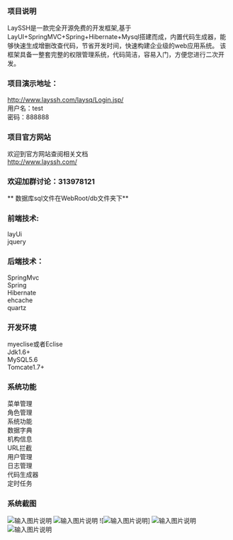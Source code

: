 ### 项目说明


  LaySSH是一款完全开源免费的开发框架,基于LayUI+SpringMVC+Spring+Hibernate+Mysql搭建而成，内置代码生成器，能够快速生成增删改查代码，节省开发时间，快速构建企业级的web应用系统。
     该框架具备一整套完整的权限管理系统，代码简洁，容易入门，方便您进行二次开发。<Br/>
### 项目演示地址：

http://www.layssh.com/laysq/Login.jsp/<Br/>
用户名：test<Br/>
密码：888888<Br/>

### 项目官方网站
欢迎到官方网站查阅相关文档<Br/>
http://www.layssh.com/<Br/>

 
### 欢迎加群讨论：313978121

 **
数据库sql文件在WebRoot/db文件夹下** 

### 前端技术:
layUi<Br/>
jquery<Br/>

### 后端技术：
SpringMvc<Br/>
Spring<Br/>
Hibernate<Br/>
ehcache<Br/>
quartz<Br/>

### 开发环境
myeclise或者Eclise<Br/>
Jdk1.6+<Br/>
MySQL5.6<Br/>
Tomcate1.7+<Br/>

### 系统功能
菜单管理<Br/>
角色管理<Br/>
系统功能<Br/>
数据字典<Br/>
机构信息<Br/>
URL拦截<Br/>
用户管理<Br/>
日志管理<Br/>
代码生成器<Br/>
定时任务<Br/>

### 系统截图
![输入图片说明](https://gitee.com/uploads/images/2018/0201/112714_86ac8a60_1109313.png "1.png")
![输入图片说明](https://gitee.com/uploads/images/2018/0201/112817_a66d5279_1109313.png "2.png")
![![输入图片说明](https://gitee.com/uploads/images/2018/0201/112731_99bc510c_1109313.png "3.png")]
![输入图片说明](https://gitee.com/uploads/images/2018/0201/112745_7b2351ff_1109313.png "4.png")
![输入图片说明](https://gitee.com/uploads/images/2018/0201/112755_d7a0eb41_1109313.png "5.png")








